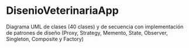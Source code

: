 # DisenioVeterinariaApp
Diagrama UML de clases (40 clases) y de secuencia con implementación de patrones de diseño (Proxy, Strategy, Memento, State, Observer, Singleton, Composite y Factory)
